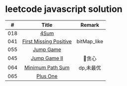 # leetcode javascript solution

| # | Title | Remark |
|:--:|:--:|:--:|
|018|[4Sum](https://github.com/MoruoFrog/leetcode/blob/master/18__4Sum.js)|  |
|041|[First Missing Positive](https://github.com/MoruoFrog/leetcode/blob/master/41__FirstMissingPositive.js)| bitMap_like |
|055|[Jump Game](https://github.com/MoruoFrog/leetcode/blob/master/55__JumpGame.js)|
|045|[Jump Game II](https://github.com/MoruoFrog/leetcode/blob/master/45__JumpGame2.js)|贪心|
|064|[Minimum Path Sum](https://github.com/MoruoFrog/leetcode/blob/master/64__MinimumPathSum.js)|dp,未最优|
|065|[Plus One](https://github.com/MoruoFrog/leetcode/blob/master/65__Plus_One.js)|